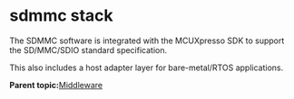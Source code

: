 # sdmmc stack

The SDMMC software is integrated with the MCUXpresso SDK to support the SD/MMC/SDIO standard specification.

This also includes a host adapter layer for bare-metal/RTOS applications.

**Parent topic:**[Middleware](../topics/middlewear.md)

